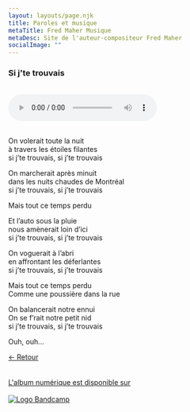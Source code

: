 ```yaml
---
layout: layouts/page.njk
title: Paroles et musique
metaTitle: Fred Maher Musique
metaDesc: Site de l'auteur-compositeur Fred Maher
socialImage: ""
---
```

<style>
*:focus {
    outline: none;
}
</style>

  ### Si j'te trouvais
 <br> 
<audio controls>
  <source src="https://fredmahermusique.com/mp3/si-j-te-trouvais.ogg" type="audio/ogg">
  <source src="https://fredmahermusique.com/mp3/si-j-te-trouvais.mp3" type="audio/mpeg">
Your browser does not support the audio element.
</audio>
<br>
<br>     


On volerait toute la nuit<br>
à travers les étoiles filantes<br>
si j’te trouvais, si j’te trouvais

On marcherait après minuit<br>
dans les nuits chaudes de Montréal<br>
si j’te trouvais, si j’te trouvais

Mais tout ce temps perdu

Et l’auto sous la pluie<br>
nous amènerait loin d’ici<br>
si j’te trouvais, si j’te trouvais

On voguerait à l’abri<br>
en affrontant les déferlantes<br>
si j’te trouvais, si j’te trouvais

Mais tout ce temps perdu<br>
Comme une poussière dans la rue

On balancerait notre ennui<br>
On se f’rait notre petit nid<br>
si j’te trouvais, si j’te trouvais

Ouh, ouh...

[&larr; Retour](/j-attends-l-printemps/index.html#heading-paroles-et-musique)
<br>
<br> 
<a class="bandcamp" href="https://fredmahermusique.bandcamp.com">
          <br>L'album numérique est disponible sur<br><br><img src="/images/bandcamp.svg" alt="Logo Bandcamp"></a>
